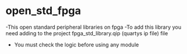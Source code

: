 # open_std_fpga
-This open standard peripheral libraries on fpga
-To add this library you need adding to the project fpga_std_library.qip (quartys ip file) file
- You must check the logic before using any module
